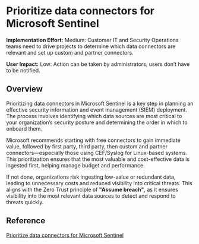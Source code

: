 # Prioritize data connectors for Microsoft Sentinel

**Implementation Effort:** Medium: Customer IT and Security Operations teams need to drive projects to determine which data connectors are relevant and set up custom and partner connectors.

**User Impact:** Low: Action can be taken by administrators, users don’t have to be notified.

## Overview
Prioritizing data connectors in Microsoft Sentinel is a key step in planning an effective security information and event management (SIEM) deployment. The process involves identifying which data sources are most critical to your organization’s security posture and determining the order in which to onboard them. 

Microsoft recommends starting with free connectors to gain immediate value, followed by first party, third party, then custom and partner connectors—especially those using CEF/Syslog for Linux-based systems. This prioritization ensures that the most valuable and cost-effective data is ingested first, helping manage budget and performance. 

If not done, organizations risk ingesting low-value or redundant data, leading to unnecessary costs and reduced visibility into critical threats. This aligns with the Zero Trust principle of **"Assume breach"**, as it ensures visibility into the most relevant data sources to detect and respond to threats quickly.

## Reference
[Prioritize data connectors for Microsoft Sentinel](https://learn.microsoft.com/en-us/azure/sentinel/prioritize-data-connectors)
